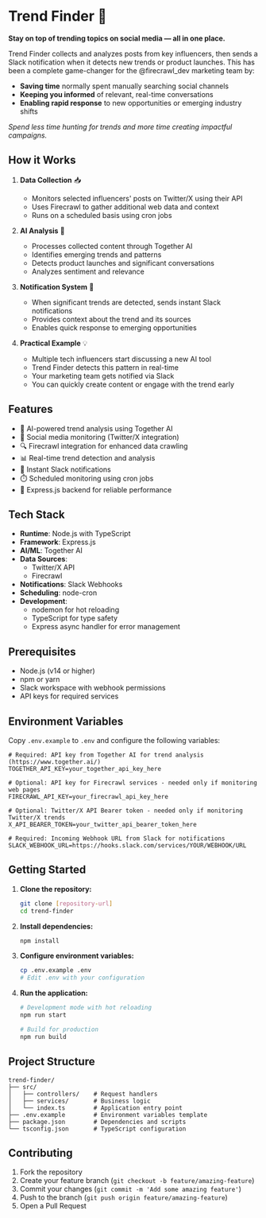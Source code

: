# Trend Finder 🔦

**Stay on top of trending topics on social media — all in one place.**

Trend Finder collects and analyzes posts from key influencers, then sends a Slack notification when it detects new trends or product launches. This has been a complete game-changer for the @firecrawl_dev marketing team by:

- **Saving time** normally spent manually searching social channels
- **Keeping you informed** of relevant, real-time conversations
- **Enabling rapid response** to new opportunities or emerging industry shifts

_Spend less time hunting for trends and more time creating impactful campaigns._

## How it Works

1. **Data Collection** 📥
   - Monitors selected influencers' posts on Twitter/X using their API
   - Uses Firecrawl to gather additional web data and context
   - Runs on a scheduled basis using cron jobs

2. **AI Analysis** 🧠
   - Processes collected content through Together AI
   - Identifies emerging trends and patterns
   - Detects product launches and significant conversations
   - Analyzes sentiment and relevance

3. **Notification System** 📢
   - When significant trends are detected, sends instant Slack notifications
   - Provides context about the trend and its sources
   - Enables quick response to emerging opportunities

4. **Practical Example** 💡
   - Multiple tech influencers start discussing a new AI tool
   - Trend Finder detects this pattern in real-time
   - Your marketing team gets notified via Slack
   - You can quickly create content or engage with the trend early

## Features

- 🤖 AI-powered trend analysis using Together AI
- 📱 Social media monitoring (Twitter/X integration)
- 🔍 Firecrawl integration for enhanced data crawling
- 📊 Real-time trend detection and analysis
- 💬 Instant Slack notifications
- ⏱️ Scheduled monitoring using cron jobs
- 🎯 Express.js backend for reliable performance

## Tech Stack

- **Runtime**: Node.js with TypeScript
- **Framework**: Express.js
- **AI/ML**: Together AI
- **Data Sources**:
  - Twitter/X API
  - Firecrawl
- **Notifications**: Slack Webhooks
- **Scheduling**: node-cron
- **Development**:
  - nodemon for hot reloading
  - TypeScript for type safety
  - Express async handler for error management

## Prerequisites

- Node.js (v14 or higher)
- npm or yarn
- Slack workspace with webhook permissions
- API keys for required services

## Environment Variables

Copy `.env.example` to `.env` and configure the following variables:

```
# Required: API key from Together AI for trend analysis (https://www.together.ai/)
TOGETHER_API_KEY=your_together_api_key_here

# Optional: API key for Firecrawl services - needed only if monitoring web pages
FIRECRAWL_API_KEY=your_firecrawl_api_key_here

# Optional: Twitter/X API Bearer token - needed only if monitoring Twitter/X trends
X_API_BEARER_TOKEN=your_twitter_api_bearer_token_here

# Required: Incoming Webhook URL from Slack for notifications
SLACK_WEBHOOK_URL=https://hooks.slack.com/services/YOUR/WEBHOOK/URL
```

## Getting Started

1. **Clone the repository:**
   ```bash
   git clone [repository-url]
   cd trend-finder
   ```

2. **Install dependencies:**
   ```bash
   npm install
   ```

3. **Configure environment variables:**
   ```bash
   cp .env.example .env
   # Edit .env with your configuration
   ```

4. **Run the application:**
   ```bash
   # Development mode with hot reloading
   npm run start

   # Build for production
   npm run build
   ```

## Project Structure

```
trend-finder/
├── src/
│   ├── controllers/    # Request handlers
│   ├── services/       # Business logic
│   └── index.ts        # Application entry point
├── .env.example        # Environment variables template
├── package.json        # Dependencies and scripts
└── tsconfig.json       # TypeScript configuration
```

## Contributing

1. Fork the repository
2. Create your feature branch (`git checkout -b feature/amazing-feature`)
3. Commit your changes (`git commit -m 'Add some amazing feature'`)
4. Push to the branch (`git push origin feature/amazing-feature`)
5. Open a Pull Request
